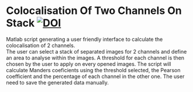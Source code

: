 # Colocalisation Of Two Channels On Stack [![DOI](https://zenodo.org/badge/371705547.svg)](https://zenodo.org/badge/latestdoi/371705547)


Matlab script generating a user friendly interface to calculate the colocalisation of 2 channels.  
The user can select a stack of separated images for 2 channels and define an area to analyse within the images.
A threshold for each channel is then chosen by the user to apply on every opened images.
The script will calculate Manders coeficients using the threshold selected, the Pearson coefficient and the percentage of each channel in the other one.
The user need to save the generated data manually.
